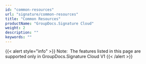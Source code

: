 ```yaml
---
id: "common-resources"
url: "signature/common-resources"
title: "Common Resources"
productName: "GroupDocs.Signature Cloud"
weight: 2
description: ""
keywords: ""
---
```


{{< alert style="info" >}}
Note:  The features listed in this page are supported only in GroupDocs.Signature Cloud V1
{{< /alert >}}
